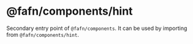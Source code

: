 # @fafn/components/hint

Secondary entry point of `@fafn/components`. It can be used by importing from `@fafn/components/hint`.

